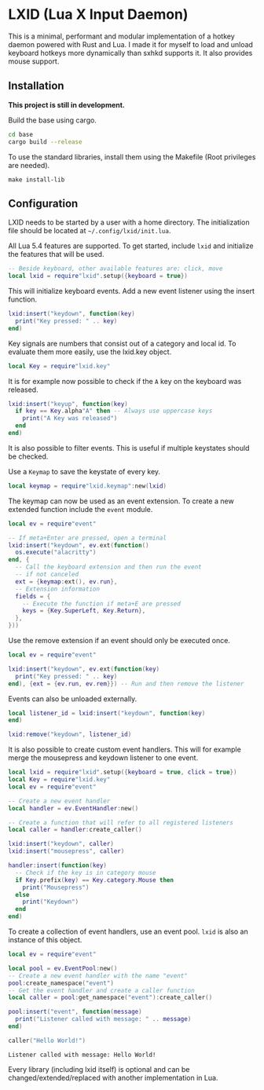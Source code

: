 # LXID (Lua X Input Daemon)

This is a minimal, performant and modular implementation of a hotkey daemon powered with Rust and Lua.
I made it for myself to load and unload keyboard hotkeys more dynamically than
sxhkd supports it. It also provides mouse support.

## Installation

**This project is still in development.**

Build the base using cargo.

```bash
cd base
cargo build --release
```

To use the standard libraries, install them using
the Makefile (Root privileges are needed).

```
make install-lib
```

## Configuration

LXID needs to be started by a user with a home directory. The initialization
file should be located at `~/.config/lxid/init.lua`.

All Lua 5.4 features are supported. To get started, include `lxid` and
initialize the features that will be used.

```lua
-- Beside keyboard, other available features are: click, move
local lxid = require"lxid".setup({keyboard = true})
```

This will initialize keyboard events. Add a new event listener using the insert
function.

```lua
lxid:insert("keydown", function(key)
  print("Key pressed: " .. key)
end)
```

Key signals are numbers that consist out of a category and local id.
To evaluate them more easily, use the lxid.key object.

```lua
local Key = require"lxid.key"
```

It is for example now possible to check if the `A` key on the keyboard was
released.

```lua
lxid:insert("keyup", function(key)
  if key == Key.alpha"A" then -- Always use uppercase keys
    print("A Key was released")
  end
end)
```

It is also possible to filter events. This is useful if multiple keystates
should be checked.

Use a `Keymap` to save the keystate of every key.

```lua
local keymap = require"lxid.keymap":new(lxid)
```

The keymap can now be used as an event extension. To create a new extended
function include the `event` module.

```lua
local ev = require"event"

-- If meta+Enter are pressed, open a terminal
lxid:insert("keydown", ev.ext(function()
  os.execute("alacritty")
end, {
  -- Call the keyboard extension and then run the event
  -- if not canceled
  ext = {keymap:ext(), ev.run},
  -- Extension information
  fields = {
    -- Execute the function if meta+E are pressed
    keys = {Key.SuperLeft, Key.Return},
  },
}))
```

Use the remove extension if an event should only be executed once.

```lua
local ev = require"event"

lxid:insert("keydown", ev.ext(function(key)
  print("Key pressed: " .. key)
end), {ext = {ev.run, ev.rem}}) -- Run and then remove the listener
```

Events can also be unloaded externally.

```lua
local listener_id = lxid:insert("keydown", function(key)
end)

lxid:remove("keydown", listener_id)
```

It is also possible to create custom event handlers. This will for example
merge the mousepress and keydown listener to one event.

```lua
local lxid = require"lxid".setup({keyboard = true, click = true})
local Key = require"lxid.key"
local ev = require"event"

-- Create a new event handler
local handler = ev.EventHandler:new()

-- Create a function that will refer to all registered listeners
local caller = handler:create_caller()

lxid:insert("keydown", caller)
lxid:insert("mousepress", caller)

handler:insert(function(key)
  -- Check if the key is in category mouse
  if Key.prefix(key) == Key.category.Mouse then
    print("Mousepress")
  else
    print("Keydown")
  end
end)
```

To create a collection of event handlers, use an event pool. `lxid` is also an
instance of this object.

```lua
local ev = require"event"

local pool = ev.EventPool:new()
-- Create a new event handler with the name "event"
pool:create_namespace("event")
-- Get the event handler and create a caller function
local caller = pool:get_namespace("event"):create_caller()

pool:insert("event", function(message)
  print("Listener called with message: " .. message)
end)

caller("Hello World!")
```
```
Listener called with message: Hello World!
```

Every library (including lxid itself) is optional and can be 
changed/extended/replaced with another implementation in Lua.
